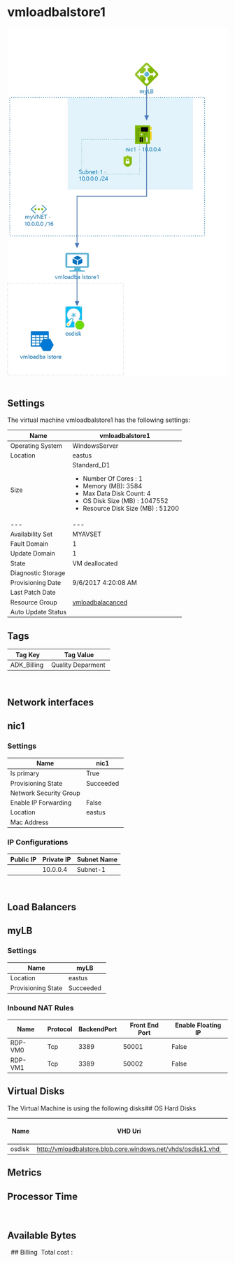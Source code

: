 # vmloadbalstore1 
![alt text](/../assets/bf921032da1340e5a30c1fadbec91239.jpg) 
## Settings
The virtual machine vmloadbalstore1 has the following settings:

| Name | vmloadbalstore1  |
| --- | --- |
| Operating System | WindowsServer  |
| Location | eastus  |
| Size | Standard_D1 <passthrough><ul><li><span>Number</span><span> </span><span>Of</span><span> </span><span>Cores</span><span> :</span><span> </span>1</li><li><span>Memory</span><span> (</span><span>MB</span><span>): </span>3584</li><li><span>Max</span><span> </span><span>Data</span><span> </span><span>Disk</span><span> </span><span>Count</span><span>: </span>4</li><li><span>OS Disk Size (MB</span><span>) :</span><span> </span>1047552</li><li><span>Resource Disk Size (MB</span><span>) :</span><span> </span>51200</li></ul></passthrough> |
| --- | --- |
| Availability Set | MYAVSET  |
| Fault Domain | 1  |
| Update Domain | 1  |
| State | VM deallocated  |
| Diagnostic Storage |   |
| Provisioning Date | 9/6/2017 4:20:08 AM  |
| Last Patch Date |   |
| Resource Group | [vmloadbalacanced](vmloadbalacanced--926519262.md)  |
| Auto Update Status |   |

## Tags


| Tag Key | Tag Value |
| --- | --- |
| ADK_Billing  | Quality Deparment  |
 
## Network interfaces

## nic1 

### Settings


| Name | nic1  |
| --- | --- |
| Is primary | True  |
| Provisioning State | Succeeded  |
| Network Security Group |   |
| Enable IP Forwarding | False  |
| Location | eastus  |
| Mac Address |   |


### IP Configurations


| Public IP | Private IP | Subnet Name |
| --- | --- | --- |
|   | 10.0.0.4  | Subnet-1  |
 

## Load Balancers

## myLB 

### Settings


| Name | myLB  |
| --- | --- |
| Location | eastus  |
| Provisioning State | Succeeded  |

### Inbound NAT Rules


| Name | Protocol | BackendPort | Front End Port | Enable Floating IP |
| --- | --- | --- | --- | --- |
| RDP-VM0  | Tcp  | 3389  | 50001  | False  |
| RDP-VM1  | Tcp  | 3389  | 50002  | False  |

## Virtual Disks
The Virtual Machine is using the following disks## OS Hard Disks


| Name | VHD Uri | Size (GB) | Is Managed Disk | Host Caching |
| --- | --- | --- | --- | --- |
| osdisk  | http://vmloadbalstore.blob.core.windows.net/vhds/osdisk1.vhd  |   | False  | ReadWrite  |
## Metrics

## Processor Time
 
## Available Bytes
  ## Billing
 Total cost : 
